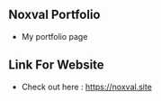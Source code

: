 ## Noxval Portfolio 
- My portfolio page

## Link For Website
- Check out here : https://noxval.site
